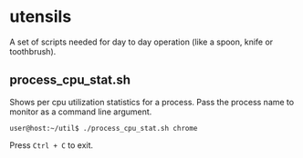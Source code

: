 # utensils
A set of scripts needed for day to day operation (like a spoon, knife or
toothbrush).

## process_cpu_stat.sh
Shows per cpu utilization statistics for a process. Pass the process name to
monitor as a command line argument.
```x-sh
user@host:~/util$ ./process_cpu_stat.sh chrome
```
Press `Ctrl + C` to exit.
